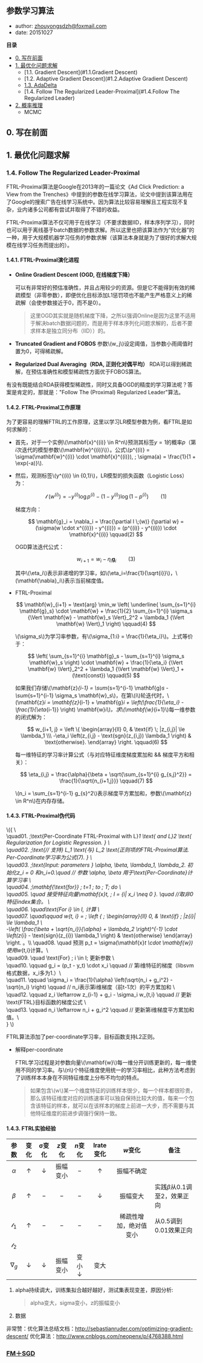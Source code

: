 ## 参数学习算法

+ author: zhouyongsdzh@foxmail.com
+ date: 20151027

**目录**

+ [0. 写在前面](#0.写在前面)
+ [1. 最优化问题求解](#1.最优化问题求解)
    + [1.1. Gradient Descent](#1.1.Gradient Descent)
    + [1.2. Adaptive Gradient Descent](#1.2.Adaptive Gradient Descent) 
    + [1.3. AdaDelta](#1.3.AdaDelta)
    + [1.4. Follow The Regularized Leader-Proximal](#1.4.Follow The Regularized Leader)
+ [2. 概率推理](#2.概率推理)
    + MCMC  

<h2 id="0.写在前面">0. 写在前面</h2>
 
<h2 id="1.最优化问题求解">1. 最优化问题求解</h2> 

<h3 id="1.4.Follow The Regularized Leader">1.4. Follow The Regularized Leader-Proximal</h3>

FTRL-Proximal算法是Google在2013年的一篇论文《Ad Click Prediction: a View from the Trenches》中提到的参数在线学习算法，论文中提到该算法用在了Google的搜索广告在线学习系统中。因为算法比较容易理解且工程实现不复杂，业内诸多公司都有尝试并取得了不错的收益。

FTRL-Proximal算法不仅可用于在线学习（不要求数据IID，样本序列学习），同时也可以用于离线基于batch数据的参数求解。所以这里也把该算法作为“优化器”的一种，用于大规模机器学习任务的参数求解（该算法本身就是为了很好的求解大规模在线学习任务而提出的）。

#### 1.4.1. FTRL-Proximal演化进程

+ **Online Gradient Descent (OGD, 在线梯度下降）**

    可以有非常好的预估准确性，并且占用较少的资源。但是它不能得到有效的稀疏模型（非零参数），即便优化目标添加L1惩罚项也不能产生严格意义上的稀疏解（会使参数接近于0，而不是0）。
    
    > 这里OGD其实就是随机梯度下降，之所以强调Online是因为这里不适用于解决batch数据问题的，而是用于样本序列化问题求解的，后者不要求样本是独立同分布（IID））的。
    
+ **Truncated Gradient and FOBOS**
    参数\\(w_j\\)设定阈值，当参数小雨阈值时置为0，可得稀疏解。
	
+ **Regularized Dual Averaging（RDA, 正则化对偶平均）**
	RDA可以得到稀疏解，在预估准确性和模型稀疏性方面优于FOBOS算法。
		
有没有既能结合RDA获得模型稀疏性，同时又具备OGD的精度的学习算法呢？答案是肯定的，那就是："Follow The (Proximal) Regularized Leader"算法。

#### 1.4.2. FTRL-Proximal工作原理

为了更容易的理解FTRL的工作原理，这里以学习LR模型参数为例，看FTRL是如何求解的：

+ 首先，对于一个实例\\(\mathbf{x}^{(i)} \in R^n\\)预测其标签$y=1$的概率$p$（第$i$次迭代的模型参数\\(\mathbf{w}^{(i)}\\)）。公式\\(p^{(i)} = \sigma(\mathbf{w}^{(i)} \cdot \mathbf{x}^{(i)}), \; \sigma(a) = \frac{1}{1 + \exp(-a)}\\).

+ 然后，观测标签\\(y^{(i)} \in \{0,1\}\\)，LR模型的损失函数（Logistic Loss）为：

	$$
	\mathcal{l} \; (w^{(i)}) = -y^{(i)} \log p^{(i)} - (1 - y^{(i)}) \log (1- p^{(i)}) \qquad (1)
	$$
	
	梯度方向：

	$$
	\mathbf{g}_i = \nabla_i = \frac{\partial l \;(w)} {\partial w} = (\sigma(w \cdot x^{(i)}) - y^{(i)}) = (p^{(i)} - y^{(i)}) \cdot \mathbf{x}^{(i)} \qquad(2)
	$$

    OGD算法迭代公式：

	$$
	w_{i+1} = w_i - \eta_i \mathbf{g}_i \qquad(3)
	$$

	其中\\(\eta_i\\)表示非递增的学习率，如\\(\eta_i=\frac{1}{\sqrt{i}}\\)，\\(\mathbf{\nabla}_i\\)表示当前梯度值。

+ FTRL-Proximal

	$$
	\mathbf{w}_{i+1} = \text{arg} \min_w \left( \underline{ \sum_{s=1}^{i} \mathbf{g}_s} \cdot \mathbf{w} + \frac{1}{2} \sum_{s=1}^{i} \sigma_s {\Vert \mathbf{w} - \mathbf{w}_s \Vert}_2^2 + \lambda_1 {\Vert \mathbf{w} \Vert}_1 \right) \qquad(4)
	$$
	
	\\(\sigma_s\\)为学习率参数，有\\(\sigma_{1:i} = \frac{1}{\eta_i}\\)。上式等价于：
	
	$$
	\left( \sum_{s=1}^{i} \mathbf{g}_s  - \sum_{s=1}^{i} \sigma_s \mathbf{w}_s \right) \cdot \mathbf{w} + \frac{1}{\eta_i} {\Vert \mathbf{w} \Vert}_2^2 + \lambda_1 {\Vert \mathbf{w} \Vert}_1	+ (\text{const})  \qquad(5)
	$$
	
	如果我们存储\\(\mathbf{z}_{i-1} = \sum_{s=1}^{i-1} \mathbf{g}_s  - \sum_{s=1}^{i-1} \sigma_s \mathbf{w}_s\\)，在第\\(i\\)轮迭代时，\\(\mathbf{z}_i = \mathbf{z}_{i-1} + \mathbf{g}_i + \left(\frac{1}{\eta_i} - \frac{1}{\eta_{i-1}} \right) \mathbf{w}_i\\)。求\\(\mathbf{w}_{i+1}\\)每一维参数的闭式解为：
	
	$$
	w_{i+1, j} = 
	\left \{
	\begin{array}{ll}
	0, & \text{if} \; |z_{i,j}| \le \lambda_1 \\\
	-\eta_i \left(z_{i,j} - \text{sgn}(z_{i,j}) \lambda_1 \right) & \text{otherwise}.
	\end{array}
	\right. 	\qquad(6)
	$$
	
	每一维特征的学习率计算公式（与对应特征维度梯度累加和 && 梯度平方和相关）：
	
	$$
	\eta_{i,j} = \frac{\alpha}{\beta + \sqrt{\sum_{s=1}^{i} g_{s,j}^2}} = \frac{1}{\sqrt{n_{i+1,j}}}
	\qquad(7)
	$$
	
	\\(n_i = \sum_{s=1}^{i-1} g_{s}^2\\)表示梯度平方累加和，参数\\(\mathbf{z} \in R^n\\)在内存存储。

#### 1.4.3. FTRL-Proximal伪代码

\\(\{ \\\
    \quad01. \;\text{Per-Coordinate FTRL-Proximal with L}_1 \text{ and L}_2 \text{ Regularization for Logistic Regression. }  \\\
	\quad02. \;\text{// 支持} L_1 \text{与} L_2  \text{正则项的FTRL-Proximal算法. Per-Coordinate学习率为公式(7). } \\\
	\quad03. \;\text{Input: parameters } \alpha, \beta, \lambda_1, \lambda_2. 初始化z_i = 0 和n_i=0.\quad //  参数 \alpha, \beta 用于\text{Per-Coordinate}计算学习率 \\\
	\quad04. \;\mathbf{\text{for}} \; t=1 \; to \; T; do \\\
	\quad05. \quad 接受特征向量\mathbf{x}_t, \; I = \{i| x_i \neq 0 \}. \quad //取非0特征index集合。 \\\
	\quad06. \quad\text{For i} \in I, 计算  \\\
	\quad07. \quad\qquad w_{t, i} = 
	\; \left \{
	\; \begin{array}{ll}
	0, & \text{if} \; |z_{i}| \le \lambda_1 \\\
	-\left( \frac{\beta + \sqrt{n_i}}{\alpha} + \lambda_2 \right)^{-1} \cdot \left(z_{i} - \text{sign}(z_{i}) \lambda_1 \right) & \text{otherwise}
	\end{array}
	\right.  。\\\ 
	\quad08. \quad 预测 p_t = \sigma(\mathbf{x}_t \cdot \mathbf{w}) 使用w_{t,i}计算。\\\
	\quad09. \quad \text{For} \; i \in I; 更新参数 \\\
	\quad10. \qquad g_i = (p_t - y_t) \cdot x_i \qquad // 第i维特征的梯度（libsvm格式数据，x_i多为1.）\\\
	\quad11. \qquad \sigma_i = \frac{1}{\alpha} \left(\sqrt{n_i + g_i^2} - \sqrt{n_i} \right) \qquad // n_i表示第i维梯度（前t-1次）的平方累加和 \\\
	\quad12. \qquad z_i \leftarrow z_{i-1} + g_i - \sigma_i w_{t,i} \qquad // 更新\text{FTRL}目标函数的梯度公式  \\\
	\quad13. \qquad n_i \leftarrow n_i + g_i^2  \qquad // 更新第i维梯度平方累加和值。\\\
	\}
	\\)
	
FTRL算法添加了per-coordinate学习率，目标函数支持L2正则。
	
+ 解释per-coordinate

    FTRL学习过程是对参数向量\\(\mathbf{w}\\)每一维分开训练更新的，每一维使用不同的学习率。与\\(n\\)个特征维度使用统一的学习率相比，此种方法考虑到了训练样本本身在不同特征维度上分布不均匀的特点。
		
    > 如果包含\\(w\\)某一个维度特征的训练样本很少，每一个样本都很珍贵，那么该特征维度对应的训练速率可以独自保持比较大的值，每来一个包含该特征的样本，就可以在该样本的梯度上前进一大步，而不需要与其他特征维度的前进步调强行保持一致。
    
#### 1.4.3. FTRL实验经验

| 参数  | 变化 | $\mathcal{\sigma}$变化 | $z$变化 | $n$变化 | lrate变化 | $w$变化 | 备注 |
| :--: | :--: | :--: | :--: | :--: | :--: | :--: | --- |
| $\alpha$ | $\uparrow$ | $\downarrow$ | 振幅变小 | $-$ | $\uparrow$ | 振幅不确定 | 
| $\beta$ | $\uparrow$ | $-$ | $-$ | $-$ | $\downarrow$ | 振幅变大 | 实践$\beta$从0.1调至2，效果正向 |
| $\mathcal{l_1}$ | $\uparrow$ | $-$ | $-$ | $-$ | $-$ | 稀疏性增加，绝对值变小 | 从0.5调到0.01效果正向 |
| $\mathcal{l_2}$ |
| $\nabla_g$ | $\downarrow$ | $\downarrow$ | 振幅变小 | 变小$\downarrow$ | 变大 | 

1. alpha持续调大，训练集拟合越好越好，测试集表现变差，原因分析: 

    > alpha变大，sigma变小，z的振幅变小
    
    
2. 数据

 

非常赞：优化算法总结文档：http://sebastianruder.com/optimizing-gradient-descent/
优化算法：http://www.cnblogs.com/neopenx/p/4768388.html

### [FM＋SGD](http://blog.csdn.net/itplus/article/details/40536025)



